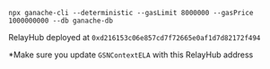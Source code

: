 
`npx ganache-cli --deterministic --gasLimit 8000000 --gasPrice 1000000000 --db ganache-db`

RelayHub deployed at `0xd216153c06e857cd7f72665e0af1d7d82172f494`

*Make sure you update `GSNContextELA` with this RelayHub address
